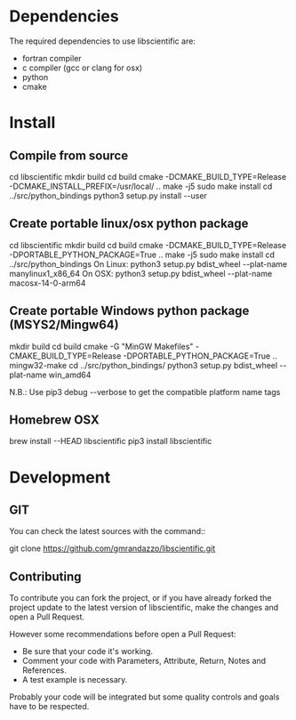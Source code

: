 Dependencies
============

The required dependencies to use libscientific are:

- fortran compiler
- c compiler (gcc or clang for osx)
- python
- cmake

Install
=======

Compile from source
-------------------
  cd libscientific
  mkdir build
  cd build
  cmake -DCMAKE_BUILD_TYPE=Release -DCMAKE_INSTALL_PREFIX=/usr/local/ ..
  make -j5
  sudo make install
  cd ../src/python_bindings
  python3 setup.py install --user 

Create portable linux/osx python package
----------------------------------------
  cd libscientific
  mkdir build
  cd build
  cmake -DCMAKE_BUILD_TYPE=Release -DPORTABLE_PYTHON_PACKAGE=True ..
  make -j5
  sudo make install
  cd ../src/python_bindings
  On Linux: python3 setup.py bdist_wheel --plat-name  manylinux1_x86_64
  On OSX: python3 setup.py bdist_wheel --plat-name  macosx-14-0-arm64


Create portable Windows python package (MSYS2/Mingw64)
------------------------------------------------------
  mkdir build
  cd build
  cmake -G "MinGW Makefiles" -CMAKE_BUILD_TYPE=Release -DPORTABLE_PYTHON_PACKAGE=True ..
  mingw32-make
  cd ../src/python_bindings/
  python3 setup.py bdist_wheel --plat-name  win_amd64

N.B.: Use pip3 debug --verbose to get the compatible platform name tags

Homebrew OSX
------------

brew install --HEAD libscientific
pip3 install libscientific


Development
===========
GIT
---

You can check the latest sources with the command::

  git clone https://github.com/gmrandazzo/libscientific.git


Contributing
------------

To contribute you can fork the project, or if you have already forked the project
update to the latest version of libscientific, make the changes and open a Pull Request.

However some recommendations before open a Pull Request:
  * Be sure that your code it's working.
  * Comment your code with Parameters, Attribute, Return, Notes and References.
  * A test example is necessary.

Probably your code will be integrated but some quality controls and goals
have to be respected.